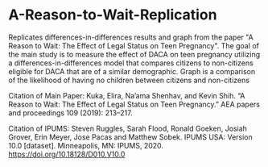 # A-Reason-to-Wait-Replication
Replicates differences-in-differences results and graph from the paper "A Reason to Wait: The Effect of Legal Status on Teen Pregnancy". 
The goal of the main study is to measure the effect of DACA on teen pregnancy utilizing a differences-in-differences model that compares citizens to non-citizens eligible for DACA that are of a similar demographic.
Graph is a comparison of the likelihood of having no children between citizens and non-citizens

Citation of Main Paper:
Kuka, Elira, Na’ama Shenhav, and Kevin Shih. “A Reason to Wait: The Effect of Legal Status on Teen Pregnancy.” AEA papers and proceedings 109 (2019): 213–217.

Citation of IPUMS:
Steven Ruggles, Sarah Flood, Ronald Goeken, Josiah Grover, Erin Meyer, Jose Pacas and Matthew Sobek. IPUMS USA: Version 10.0 [dataset]. Minneapolis, MN: IPUMS, 2020. https://doi.org/10.18128/D010.V10.0
